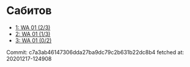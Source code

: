 # Сабитов
- [1: WA 01 (2/3)](1.md)
- [2: WA 01 (1/3)](2.md)
- [3: WA 01 (0/2)](3.md)

Commit: c7a3ab46147306dda27ba9dc79c2b631b22dc8b4
 fetched at: 20201217-124908
